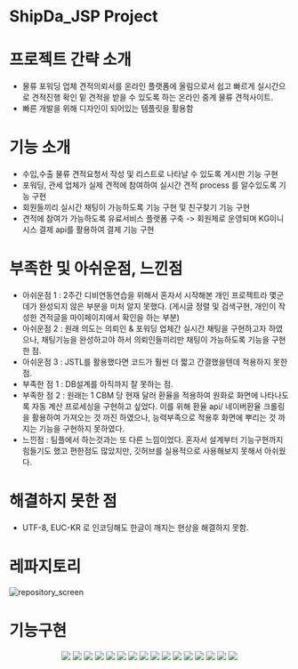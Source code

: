 # ShipDa_JSP Project
# 프로젝트 간략 소개
* 물류 포워딩 업체 견적의뢰서를 온라인 플랫폼에 올림으로서 쉽고 빠르게 실시간으로 견적진행 확인 밑 견적을 받을 수 있도록 하는 온라인 중계 물류 견적사이트.
* 빠른 개발을 위해 디자인이 되어있는 템플릿을 활용함

# 기능 소개
* 수입,수출 물류 견적요청서 작성 및 리스트로 나타날 수 있도록 게시판 기능 구현 
* 포워딩, 관세 업체가 실제 견적에 참여하여 실시간 견적 process 를 알수있도록 기능 구현
* 회원들끼리 실시간 채팅이 가능하도록 기능 구현 및 친구찾기 기능 구현
* 견적에 참여가 가능하도록 유료서비스 플랫폼 구축 -> 회원제로 운영되며 KG이니시스 결제 api를 활용하여 결제 기능 구현

# 부족한 및 아쉬운점, 느낀점
* 아쉬운점 1 : 2주간 디비연동연습을 위해서 혼자서 시작해본 개인 프로젝트라 몇군데가 완성되지 않은 부분을 미처 알지 못했다. 
(게시글 정렬 및 검색구현, 개인이 작성한 견적글을 마이페이지에서 확인을 하는 부분)
* 아쉬운점 2 : 원래 의도는 의뢰인 & 포워딩 업체간 실시간 채팅을 구현하고자 하였으나, 채팅기능을 완성하고야 하서 의뢰인들끼리만 채팅이 가능하도록 기능을 구현한 점.
* 아쉬운점 3 : JSTL를 활용했다면 코드가 훨씬 더 짧고 간결했을텐데 적용하지 못한 점. 
* 부족한 점 1 : DB설계를 아직까지 잘 못하는 점.
* 부족한 점 2 : 원래는 1 CBM 당 현재 달러 환율을 적용하여 원화로 화면에 나타나도록 자동 계산 프로세싱을 구현하고 싶었다. 이를 위해 환율 api/ 네이버환율 크롤링을 활용하여
  가져오는 것 까진 하였으나, 능력부족으로 적용후 화면에 뿌리는 것 까지는 기능을 구현하지 못하였다. 
* 느낀점 : 팀플에서 하는것과는 또 다른 느낌이었다. 혼자서 설계부터 기능구현까지 힘들기도 했고 편한점도 많았지만, 깃허브를 실용적으로 사용해보지 못해서 아쉬웠다. 

# 해결하지 못한 점
* UTF-8, EUC-KR 로 인코딩해도 한글이 깨지는 현상을 해결하지 못함.


# 레파지토리
![repository_screen](https://user-images.githubusercontent.com/73155839/109601583-7a12dc80-7b62-11eb-8fed-f848718b07d7.png)

# 기능구현
<p align="center">
<img src="https://user-images.githubusercontent.com/73155839/109601656-9f074f80-7b62-11eb-80b0-5ac079f2f2c2.png">
<img src="https://user-images.githubusercontent.com/73155839/109601660-a0387c80-7b62-11eb-8838-495180614078.png">
<img src="https://user-images.githubusercontent.com/73155839/109601661-a0d11300-7b62-11eb-86fd-c9ea98d0430f.png">
<img src="https://user-images.githubusercontent.com/73155839/109601666-a2024000-7b62-11eb-8fab-38d2b1791f8f.png">
<img src="https://user-images.githubusercontent.com/73155839/109601669-a4649a00-7b62-11eb-97a1-0237356c7bf0.png">
<img src="https://user-images.githubusercontent.com/73155839/109601670-a4fd3080-7b62-11eb-9ff4-8955a7d8c0a7.png">
<img src="https://user-images.githubusercontent.com/73155839/109601672-a595c700-7b62-11eb-829f-a4494b8a4c7c.png">
<img src="https://user-images.githubusercontent.com/73155839/109601676-a62e5d80-7b62-11eb-988f-fd7bbfad44de.png">
<img src="https://user-images.githubusercontent.com/73155839/109601679-a6c6f400-7b62-11eb-9cfe-e09176e47d00.png">
<img src="https://user-images.githubusercontent.com/73155839/109601682-a75f8a80-7b62-11eb-83a8-3c05f8573f15.png">
<img src="https://user-images.githubusercontent.com/73155839/109601684-a7f82100-7b62-11eb-8b8c-a2d4c6942fa2.png">
<img src="https://user-images.githubusercontent.com/73155839/109601694-aaf31180-7b62-11eb-82db-5f1c42d80d3c.png">
<img src="https://user-images.githubusercontent.com/73155839/109601701-acbcd500-7b62-11eb-9642-346db9bc6663.png">
<img src="https://user-images.githubusercontent.com/73155839/109601702-ad556b80-7b62-11eb-9b59-098b654c2dad.png">
<img src="https://user-images.githubusercontent.com/73155839/109601704-adee0200-7b62-11eb-8ab0-eae7c71dd8b7.png">
<img src="https://user-images.githubusercontent.com/73155839/109601705-ae869880-7b62-11eb-935e-6355aa96a9cf.png">
</p>
